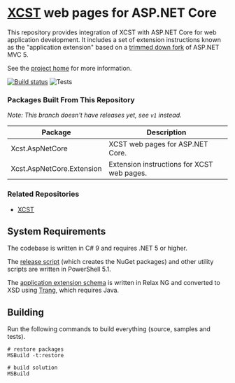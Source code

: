 [XCST] web pages for ASP.NET Core
=================================
This repository provides integration of XCST with ASP.NET Core for web application development. It includes a set of extension instructions known as the "application extension" based on a [trimmed down fork](src/Xcst.AspNetCore/Framework) of ASP.NET MVC 5.

See the [project home][XCST] for more information.

[![Build status](https://ci.appveyor.com/api/projects/status/4chhbklsb4b6h09c/branch/v2?svg=true)](https://ci.appveyor.com/project/maxtoroq/xcst-a/branch/v2) ![Tests](https://img.shields.io/appveyor/tests/maxtoroq/XCST-a/v2)

### Packages Built From This Repository
*Note: This branch doesn't have releases yet, see `v1` instead.*

Package | Description
------- | -----------
Xcst.AspNetCore | XCST web pages for ASP.NET Core.
Xcst.AspNetCore.Extension | Extension instructions for XCST web pages.

### Related Repositories

- [XCST](https://github.com/maxtoroq/XCST)

System Requirements
-------------------
The codebase is written in C# 9 and requires .NET 5 or higher.

The [release script](build/release.ps1) (which creates the NuGet packages) and other utility scripts are written in PowerShell 5.1.

The [application extension schema](schemas/xcst-app.rng) is written in Relax NG and converted to XSD using [Trang], which requires Java.

Building
--------
Run the following commands to build everything (source, samples and tests).

```shell
# restore packages
MSBuild -t:restore

# build solution
MSBuild
```

[XCST]: https://maxtoroq.github.io/XCST/
[Xcst.AspNetCore]: https://www.nuget.org/packages/Xcst.AspNetCore
[Xcst.AspNetCore.Extension]: https://www.nuget.org/packages/Xcst.AspNetCore.Extension
[Trang]: https://github.com/relaxng/jing-trang
